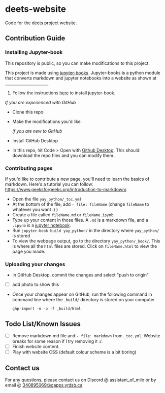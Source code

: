 # deets-website
Code for the deets project website. 

## Contribution Guide
### Installing Jupyter-book
This repository is public, so you can make modifications to this project. 

This project is made using [jupyter-books](https://jupyterbook.org/en/stable/intro.html). Jupyter-books is a python module that converts markdown and jupyter notebooks into a website as shown at ______________________

1. Follow the instructions [here](https://jupyterbook.org/en/stable/start/overview.html) to install jupyter-book.

*If you are experienced with GitHub*

- Clone this repo
- Make the modifications you'd like

  *If you are new to GitHub*
- Install GitHub Desktop
- In this repo, hit Code > Open with [Github Desktop](https://desktop.github.com/). This should download the repo files and you can modify them.

### Contributing pages
If you'd like to contribute a new page, you'll need to learn the basics of markdown. Here's a tutorial you can follow: https://www.geeksforgeeks.org/introduction-to-markdown/.

- Open the file `yay_python/_toc.yml`
- At the bottom of the file, add `- file: fileName` (change `fileName` to whatever you want :) )
- Create a file called `fileName.md` or `fileName.ipynb`.
- Type up your content in those files. A `.md` is a markdown file, and a `.ipynb` is a [jupyter notebook](https://jupyter.org/).
- Run `jupyter-book build yay_python/` in the directory where `yay_python/` is stored
- To view the webpage output, go to the directory `yay_python/_book/`. This is where all the `html` files are stored. Click on `fileName.html` to view the page you made. 

### Uploading your changes
- In GitHub Desktop, commit the changes and select "push to origin"
- [ ] add photo to show this
- Once your changes appear on GitHub, run the following command in command line where the `_build/` directory is stored on your computer
  ```
  ghp-import -n -p -f _build/html
  ```

 
## Todo List/Known Issues
- [ ] Remove markdown.md file and `- file: markdown` from `_toc.yml`. Website breaks for some reason if I try removing it :/.
- [ ] Finish website content. 
- [ ] Play with website CSS (default colour scheme is a bit boring)

## Contact us
For any questions, please contact us on Discord @ assistant_of_milo or by email @ 340895069@gapps.yrdsb.ca
